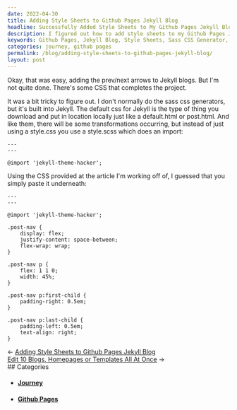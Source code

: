 ```yaml
---
date: 2022-04-30
title: Adding Style Sheets to Github Pages Jekyll Blog
headline: Successfully Added Style Sheets to My Github Pages Jekyll Blog!
description: I figured out how to add style sheets to my Github Pages Jekyll Blog using the sass css generator. After pasting the CSS provided in the article I was working off of underneath the @import 'jekyll-theme-hacker' line, I was able to add the prev/next arrows to my blog. Come read more about my journey in adding style sheets to my blog!
keywords: Github Pages, Jekyll Blog, Style Sheets, Sass CSS Generator, CSS, @import 'jekyll-theme-hacker', Prev/Next Arrows, Article, Journey
categories: journey, github pages
permalink: /blog/adding-style-sheets-to-github-pages-jekyll-blog/
layout: post
---
```



Okay, that was easy, adding the prev/next arrows to Jekyll blogs. But I'm not
quite done. There's some CSS that completes the project.

It was a bit tricky to figure out. I don't normally do the sass css generators,
but it's built into Jekyll. The default css for Jekyll is the type of thing you
download and put in location locally just like a default.html or post.html. And
like them, there will be some transformations occurring, but instead of just
using a style.css you use a style.scss which does an import:

    ---
    ---

    @import 'jekyll-theme-hacker';

Using the CSS provided at the article I'm working off of, I guessed that you
simply paste it underneath:

    ---
    ---

    @import 'jekyll-theme-hacker';

    .post-nav {
        display: flex;
        justify-content: space-between;
        flex-wrap: wrap;
    }

    .post-nav p {
        flex: 1 1 0;
        width: 45%;
    }

    .post-nav p:first-child {
        padding-right: 0.5em;
    }

    .post-nav p:last-child {
        padding-left: 0.5em;
        text-align: right;
    }


<div class="post-nav"><div class="post-nav-prev"><span class="arrow">&larr;&nbsp;</span><a href="/blog/adding-style-sheets-to-github-pages-jekyll-blog">Adding Style Sheets to Github Pages Jekyll Blog</a></div><div class="post-nav-next"><a href="/blog/edit-10-blogs-homepages-or-templates-all-at-once">Edit 10 Blogs, Homepages or Templates All At Once</a><span class="arrow">&nbsp;&rarr;</span></div></div>
## Categories

<ul>
<li><h4><a href='/journey/'>Journey</a></h4></li>
<li><h4><a href='/github-pages/'>Github Pages</a></h4></li></ul>